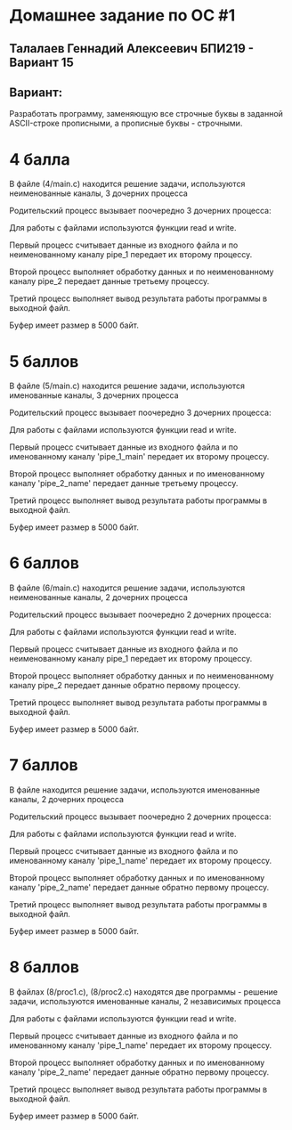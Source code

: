 # Домашнее задание по ОС #1
## Талалаев Геннадий Алексеевич БПИ219 - Вариант 15

## Вариант:
   Разработать программу, заменяющую все строчные буквы в заданной ASCII-строке прописными, а прописные буквы - строчными.
    
# 4 балла
В файле (4/main.c) находится решение задачи, используются неименованные каналы, 3 дочерних процесса

Родительский процесс вызывает поочередно 3 дочерних процесса:

Для работы с файлами используются функции read и write.

Первый процесс считывает данные из входного файла и по неименованному каналу pipe_1 передает их второму процессу.

Второй процесс выполняет обработку данных и по неименованному каналу pipe_2 передает данные третьему процессу.

Третий процесс выполняет вывод результата работы программы в выходной файл.

Буфер имеет размер в 5000 байт.

# 5 баллов
В файле (5/main.c) находится решение задачи, используются именованные каналы, 3 дочерних процесса


Родительский процесс вызывает поочередно 3 дочерних процесса:

Для работы с файлами используются функции read и write.

Первый процесс считывает данные из входного файла и по именованному каналу 'pipe_1_main' передает их второму процессу.

Второй процесс выполняет обработку данных и по именованному каналу 'pipe_2_name' передает данные третьему процессу.

Третий процесс выполняет вывод результата работы программы в выходной файл.

Буфер имеет размер в 5000 байт.

# 6 баллов
В файле (6/main.c) находится решение задачи, используются неименованные каналы, 2 дочерних процесса

Родительский процесс вызывает поочередно 2 дочерних процесса:

Для работы с файлами используются функции read и write.

Первый процесс считывает данные из входного файла и по неименованному каналу pipe_1 передает их второму процессу.

Второй процесс выполняет обработку данных и по неименованному каналу pipe_2 передает данные обратно первому процессу.

Третий процесс выполняет вывод результата работы программы в выходной файл.

Буфер имеет размер в 5000 байт.

# 7 баллов
В файле находится решение задачи, используются именованные каналы, 2 дочерних процесса

Родительский процесс вызывает поочередно 2 дочерних процесса:

Для работы с файлами используются функции read и write.

Первый процесс считывает данные из входного файла и по именованному каналу 'pipe_1_name' передает их второму процессу.

Второй процесс выполняет обработку данных и по именованному каналу 'pipe_2_name' передает данные обратно первому процессу.

Третий процесс выполняет вывод результата работы программы в выходной файл.

Буфер имеет размер в 5000 байт.

# 8 баллов
В файлах (8/proc1.c), (8/proc2.c) находятся две программы - решение задачи, используются именованные каналы, 2 независимых процесса

Для работы с файлами используются функции read и write.

Первый процесс считывает данные из входного файла и по именованному каналу 'pipe_1_name' передает их второму процессу.

Второй процесс выполняет обработку данных и по именованному каналу 'pipe_2_name' передает данные обратно первому процессу.

Третий процесс выполняет вывод результата работы программы в выходной файл.

Буфер имеет размер в 5000 байт.
